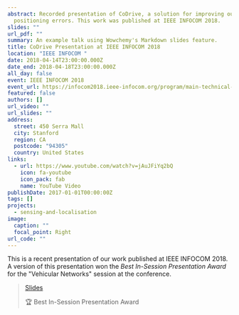 ```yaml
---
abstract: Recorded presentation of CoDrive, a solution for improving outdoor
  positioning errors. This work was published at IEEE INFOCOM 2018.
slides: ""
url_pdf: ""
summary: An example talk using Wowchemy's Markdown slides feature.
title: CoDrive Presentation at IEEE INFOCOM 2018
location: "IEEE INFOCOM "
date: 2018-04-14T23:00:00.000Z
date_end: 2018-04-18T23:00:00.000Z
all_day: false
event: IEEE INFOCOM 2018
event_url: https://infocom2018.ieee-infocom.org/program/main-technical-program
featured: false
authors: []
url_video: ""
url_slides: ""
address:
  street: 450 Serra Mall
  city: Stanford
  region: CA
  postcode: "94305"
  country: United States
links:
  - url: https://www.youtube.com/watch?v=jAuJFiYq2bQ
    icon: fa-youtube
    icon_pack: fab
    name: YouTube Video
publishDate: 2017-01-01T00:00:00Z
tags: []
projects:
  - sensing-and-localisation
image:
  caption: ""
  focal_point: Right
url_code: ""
---
```

This is a recent presentation of our work published at IEEE INFOCOM 2018. A version of this presentation won the *Best In-Session Presentation Award* for the "Vehicular Networks" session at the conference.

> [Slides](https://www.soterisdemetriou.com/publication/demetriou-codrive-2018/slides.pdf)
>
> :trophy: Best In-Session Presentation Award
